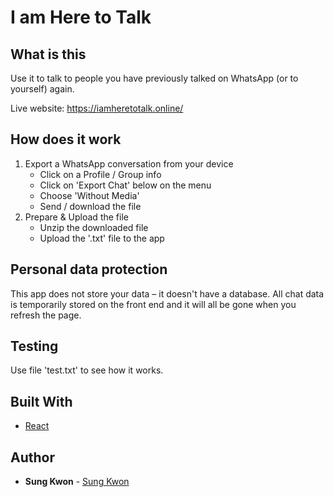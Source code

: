 # I am Here to Talk

## What is this

Use it to talk to people you have previously talked on WhatsApp (or to yourself) again.

Live website: https://iamheretotalk.online/

## How does it work

1. Export a WhatsApp conversation from your device
    *  Click on a Profile / Group info
    * Click on 'Export Chat' below on the menu
    * Choose 'Without Media'
    * Send / download the file
2. Prepare & Upload the file
    * Unzip the downloaded file
    * Upload the '.txt' file to the app

## Personal data protection

This app does not store your data – it doesn't have a database. All chat data is temporarily stored on the front end and it will all be gone when you refresh the page.

## Testing

Use file 'test.txt' to see how it works.

## Built With

* [React](https://reactjs.org/) 

## Author

* **Sung Kwon** - [Sung Kwon](https://www.sungkwon.info)
